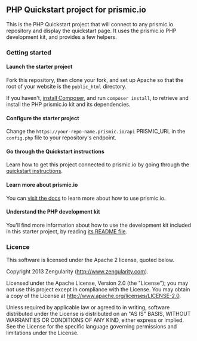 ## PHP Quickstart project for prismic.io

This is the PHP Quickstart project that will connect to any prismic.io repository and display the quickstart page. It uses the prismic.io PHP development kit, and provides a few helpers.

### Getting started

#### Launch the starter project

Fork this repository, then clone your fork, and set up Apache so that the root of your website is the `public_html` directory.

If you haven't, [install Composer](https://getcomposer.org/doc/00-intro.md), and run `composer install`, to retrieve and install the PHP prismic.io kit and its dependencies.

#### Configure the starter project

Change the ```https://your-repo-name.prismic.io/api``` PRISMIC_URL in the `config.php` file to your repository's endpoint.

#### Go through the Quickstart instructions

Learn how to get this project connected to prismic.io by going through the [quickstart instructions](https://prismic.io/quickstart#?lang=php).

#### Learn more about prismic.io

You can [visit the docs](https://prismic.io/docs#?lang=php) to learn more about how to use prismic.io.

#### Understand the PHP development kit

You'll find more information about how to use the development kit included in this starter project, by reading [its README file](https://github.com/prismicio/php-kit).

### Licence

This software is licensed under the Apache 2 license, quoted below.

Copyright 2013 Zengularity (http://www.zengularity.com).

Licensed under the Apache License, Version 2.0 (the "License"); you may not use this project except in compliance with the License. You may obtain a copy of the License at http://www.apache.org/licenses/LICENSE-2.0.

Unless required by applicable law or agreed to in writing, software distributed under the License is distributed on an "AS IS" BASIS, WITHOUT WARRANTIES OR CONDITIONS OF ANY KIND, either express or implied. See the License for the specific language governing permissions and limitations under the License.
